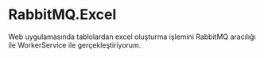 # RabbitMQ.Excel

Web uygulamasında tablolardan excel oluşturma işlemini RabbitMQ aracılığı ile WorkerService ile gerçekleştiriyorum.
